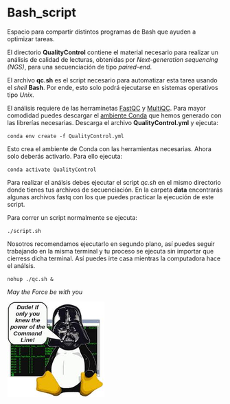 # Bash_script
Espacio para compartir distintos programas de Bash que ayuden a optimizar tareas.

El directorio **QualityControl** contiene el material necesario para realizar un análisis de calidad de lecturas, obtenidas por *Next-generation sequencing (NGS)*, para una secuenciación de tipo *paired-end*. 

El archivo **qc.sh** es el script necesario para automatizar esta tarea usando el *shell* **Bash**. Por ende, esto solo podrá ejecutarse en sistemas operativos tipo *Unix*.

El análisis requiere de las herraminetas [FastQC](https://www.bioinformatics.babraham.ac.uk/projects/fastqc/) y [MultiQC](https://seqera.io/multiqc/). Para mayor comodidad puedes descargar el [ambiente Conda](https://docs.conda.io/projects/conda/en/latest/user-guide/tasks/manage-environments.html) que hemos generado con las librerías necesarias. Descarga el archivo **QualityControl.yml** y ejecuta:

    conda env create -f QualityControl.yml

 Esto crea el ambiente de Conda con las herramientas necesarias. Ahora solo deberás activarlo. Para ello ejecuta:

    conda activate QualityControl

Para realizar el análsis debes ejecutar el script *qc.sh* en el mismo directorio donde tienes tus archivos de secuenciación. En la carpeta **data** encontrarás algunas archivos fastq con los que puedes practicar la ejecución de este script. 

Para correr un script normalmente se ejecuta:

    ./script.sh

Nosotros recomendamos ejecutarlo en segundo plano, así puedes seguir trabajando en la misma terminal y tu proceso se ejecuta sin importar que cierress dicha terminal. Así puedes irte casa mientras la computadora hace el análsis. 

    nohup ./qc.sh &

*May the Force be with you*

![May the Force be with you](linux_sw.jpg)
